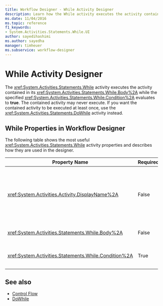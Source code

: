 ```yaml
---
title: Workflow Designer - While Activity Designer
description: Learn how the While activity executes the activity contained in its Body while the specified Condition evaluates to true.
ms.date: 11/04/2016
ms.topic: reference
f1_keywords:
- System.Activities.Statements.While.UI
author: sayedihashimi
ms.author: sayedha
manager: timheuer
ms.subservice: workflow-designer
---
```

# While Activity Designer

The <xref:System.Activities.Statements.While> activity executes the activity contained in its <xref:System.Activities.Statements.While.Body%2A> while the specified <xref:System.Activities.Statements.While.Condition%2A> evaluates to **true**. The contained activity may never execute. If you want the contained activity to be executed at least once, use the <xref:System.Activities.Statements.DoWhile> activity instead.

## While Properties in Workflow Designer

The following table shows the most useful <xref:System.Activities.Statements.While> activity properties and describes how they are used in the designer.

|Property Name|Required|Usage|
|-|--------------|-|
|<xref:System.Activities.Activity.DisplayName%2A>|False|Specifies the friendly name of the <xref:System.Activities.Statements.While> activity designer in the header. The default value is While. The value can be edited in the **Properties** window or directly on the activity designer header.<br /><br /> Although the <xref:System.Activities.Activity.DisplayName%2A> is not strictly required, it is a best practice to use one.|
|<xref:System.Activities.Statements.While.Body%2A>|False|Contains the activity to execute while the <xref:System.Activities.Statements.While.Condition%2A> evaluates to **true**.|
|<xref:System.Activities.Statements.While.Condition%2A>|True|Contains the Visual Basic expression that is evaluated to determine whether the activity in the <xref:System.Activities.Statements.While.Body%2A> is to be executed.|

## See also

- [Control Flow](../workflow-designer/control-flow-activity-designers.md)
- [DoWhile](../workflow-designer/dowhile-activity-designer.md)
